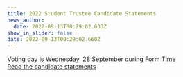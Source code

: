 ```yaml
---
title: 2022 Student Trustee Candidate Statements
news_author:
  date: 2022-09-13T00:29:02.633Z
show_in_slider: false
date: 2022-09-13T00:29:02.660Z
---
```

Voting day is Wednesday, 28 September during Form Time\
[R﻿ead the candidate statements](https://res.cloudinary.com/whanganuihigh/image/upload/v1663029030/News/Candidate_Statements.pdf)
